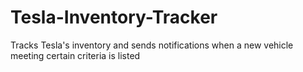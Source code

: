 # Tesla-Inventory-Tracker
Tracks Tesla's inventory and sends notifications when a new vehicle meeting certain criteria is listed
